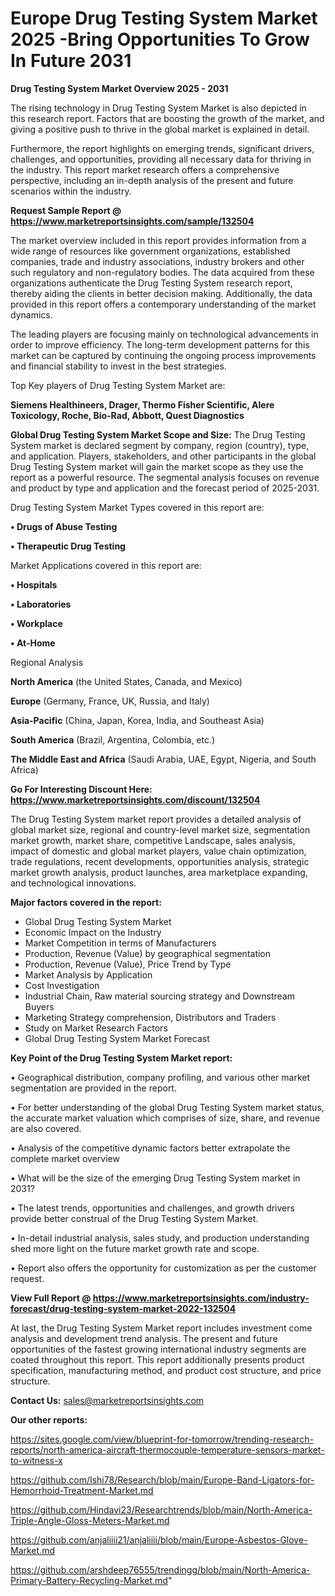  # Europe Drug Testing System Market 2025 -Bring Opportunities To Grow In Future 2031

<Strong> Drug Testing System Market Overview 2025 - 2031</strong>

The rising technology in Drug Testing System Market is also depicted in this research report. Factors that are boosting the growth of the market, and giving a positive push to thrive in the global market is explained in detail.

Furthermore, the report highlights on emerging trends, significant drivers, challenges, and opportunities, providing all necessary data for thriving in the industry. This report market research offers a comprehensive perspective, including an in-depth analysis of the present and future scenarios within the industry.

<strong>Request Sample Report @ <a href=https://www.marketreportsinsights.com/sample/132504>https://www.marketreportsinsights.com/sample/132504</a></strong>

The market overview included in this report provides information from a wide range of resources like government organizations, established companies, trade and industry associations, industry brokers and other such regulatory and non-regulatory bodies. The data acquired from these organizations authenticate the Drug Testing System research report, thereby aiding the clients in better decision making. Additionally, the data provided in this report offers a contemporary understanding of the market dynamics.

The leading players are focusing mainly on technological advancements in order to improve efficiency. The long-term development patterns for this market can be captured by continuing the ongoing process improvements and financial stability to invest in the best strategies.

Top Key players of Drug Testing System Market are:

<strong>Siemens Healthineers, Drager, Thermo Fisher Scientific, Alere Toxicology, Roche, Bio-Rad, Abbott, Quest Diagnostics</strong>

<strong><b>Global Drug Testing System Market Scope and Size:</b></strong>
The Drug Testing System market is declared segment by company, region (country), type, and application. Players, stakeholders, and other participants in the global Drug Testing System market will gain the market scope as they use the report as a powerful resource. The segmental analysis focuses on revenue and product by type and application and the forecast period of 2025-2031.

Drug Testing System Market Types covered in this report are:

<strong>• Drugs of Abuse Testing

• Therapeutic Drug Testing</strong>

Market Applications covered in this report are:

<strong>• Hospitals

• Laboratories

• Workplace

• At-Home</strong> 

Regional Analysis

<strong>North America</strong> (the United States, Canada, and Mexico)

<strong>Europe</strong> (Germany, France, UK, Russia, and Italy)

<strong>Asia-Pacific</strong> (China, Japan, Korea, India, and Southeast Asia)

<strong>South America</strong> (Brazil, Argentina, Colombia, etc.)

<strong>The Middle East and Africa</strong> (Saudi Arabia, UAE, Egypt, Nigeria, and South Africa)

<strong>Go For Interesting Discount Here: <a href=https://www.marketreportsinsights.com/discount/132504>https://www.marketreportsinsights.com/discount/132504</a></strong>

The Drug Testing System market report provides a detailed analysis of global market size, regional and country-level market size, segmentation market growth, market share, competitive Landscape, sales analysis, impact of domestic and global market players, value chain optimization, trade regulations, recent developments, opportunities analysis, strategic market growth analysis, product launches, area marketplace expanding, and technological innovations.

<strong><b>Major factors covered in the report:</b></strong>
<ul>
  <li>Global Drug Testing System Market </li>
  <li>Economic Impact on the Industry</li>
  <li>Market Competition in terms of Manufacturers</li>
  <li>Production, Revenue (Value) by geographical segmentation</li>
  <li>Production, Revenue (Value), Price Trend by Type</li>
  <li>Market Analysis by Application</li>
  <li>Cost Investigation</li>
  <li>Industrial Chain, Raw material sourcing strategy and Downstream Buyers</li>
  <li>Marketing Strategy comprehension, Distributors and Traders</li>
  <li>Study on Market Research Factors</li>
  <li>Global Drug Testing System Market Forecast</li>
</ul>

<strong><b>Key Point of the Drug Testing System Market report:</b></strong>

• Geographical distribution, company profiling, and various other market segmentation are provided in the report.

• For better understanding of the global Drug Testing System market status, the accurate market valuation which comprises of size, share, and revenue are also covered.

• Analysis of the competitive dynamic factors better extrapolate the complete market overview

• What will be the size of the emerging Drug Testing System market in 2031?

• The latest trends, opportunities and challenges, and growth drivers provide better construal of the Drug Testing System Market.

• In-detail industrial analysis, sales study, and production understanding shed more light on the future market growth rate and scope.

• Report also offers the opportunity for customization as per the customer request.

<strong><b>View Full Report @ <a href=https://www.marketreportsinsights.com/industry-forecast/drug-testing-system-market-2022-132504>https://www.marketreportsinsights.com/industry-forecast/drug-testing-system-market-2022-132504</a></b></strong>


At last, the Drug Testing System Market report includes investment come analysis and development trend analysis. The present and future opportunities of the fastest growing international industry segments are coated throughout this report. This report additionally presents product specification, manufacturing method, and product cost structure, and price structure.

<strong>Contact Us:</strong>
sales@marketreportsinsights.com

<strong>Our other reports:</strong>

<a href=https://sites.google.com/view/blueprint-for-tomorrow/trending-research-reports/north-america-aircraft-thermocouple-temperature-sensors-market-to-witness-x>https://sites.google.com/view/blueprint-for-tomorrow/trending-research-reports/north-america-aircraft-thermocouple-temperature-sensors-market-to-witness-x</a>

<a href=https://github.com/Ishi78/Research/blob/main/Europe-Band-Ligators-for-Hemorrhoid-Treatment-Market.md>https://github.com/Ishi78/Research/blob/main/Europe-Band-Ligators-for-Hemorrhoid-Treatment-Market.md</a>

<a href=https://github.com/Hindavi23/Researchtrends/blob/main/North-America-Triple-Angle-Gloss-Meters-Market.md>https://github.com/Hindavi23/Researchtrends/blob/main/North-America-Triple-Angle-Gloss-Meters-Market.md</a>

<a href=https://github.com/anjaliiii21/anjaliiii/blob/main/Europe-Asbestos-Glove-Market.md>https://github.com/anjaliiii21/anjaliiii/blob/main/Europe-Asbestos-Glove-Market.md</a>

<a href=https://github.com/arshdeep76555/trendingg/blob/main/North-America-Primary-Battery-Recycling-Market.md>https://github.com/arshdeep76555/trendingg/blob/main/North-America-Primary-Battery-Recycling-Market.md</a>"
